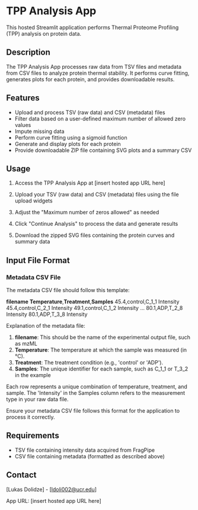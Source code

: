 # TPP Analysis App

This hosted Streamlit application performs Thermal Proteome Profiling (TPP) analysis on protein data.

## Description

The TPP Analysis App processes raw data from TSV files and metadata from CSV files to analyze protein thermal stability. It performs curve fitting, generates plots for each protein, and provides downloadable results.

## Features

- Upload and process TSV (raw data) and CSV (metadata) files
- Filter data based on a user-defined maximum number of allowed zero values
- Impute missing data
- Perform curve fitting using a sigmoid function
- Generate and display plots for each protein
- Provide downloadable ZIP file containing SVG plots and a summary CSV

## Usage

1. Access the TPP Analysis App at [insert hosted app URL here]

2. Upload your TSV (raw data) and CSV (metadata) files using the file upload widgets

3. Adjust the "Maximum number of zeros allowed" as needed

4. Click "Continue Analysis" to process the data and generate results

5. Download the zipped SVG files containing the protein curves and summary data

## Input File Format

### Metadata CSV File

The metadata CSV file should follow this template:

**filename**
**Temperature**,**Treatment**,**Samples**
45.4,control,C_1_1 Intensity
45.4,control,C_2_1 Intensity
49.1,control,C_1_2 Intensity
...
80.1,ADP,T_2_8 Intensity
80.1,ADP,T_3_8 Intensity

Explanation of the metadata file:

1. **filename**: This should be the name of the experimental output file, such as mzML
2. **Temperature**: The temperature at which the sample was measured (in °C).
3. **Treatment**: The treatment condition (e.g., 'control' or 'ADP').
4. **Samples**: The unique identifier for each sample, such as C_1_1 or T_3_2 in the example

Each row represents a unique combination of temperature, treatment, and sample. The 'Intensity' in the Samples column refers to the measurement type in your raw data file.

Ensure your metadata CSV file follows this format for the application to process it correctly.

## Requirements

- TSV file containing intensity data acquired from FragPipe
- CSV file containing metadata (formatted as described above)

## Contact

[Lukas Dolidze] - [ldoli002@ucr.edu]

App URL: [insert hosted app URL here]